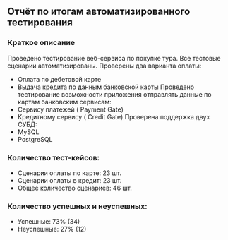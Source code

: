 ## Отчёт по итогам автоматизированного тестирования
### Краткое описание
Проведено тестирование веб-сервиса по покупке тура. Все тестовые сценарии автоматизированы. Проверены два варианта оплаты:
  * Оплата по дебетовой карте
  * Выдача кредита по данным банковской карты 
Проведено тестирование возможности приложения отправлять данные по картам банковским сервисам:
  * Сервису платежей ( Payment Gate)
  * Кредитному сервису ( Credit Gate)
Проверена поддержка двух СУБД:
  * MySQL
  * PostgreSQL
### Количество тест-кейсов:
  * Сценарии оплаты по карте: 23 шт.
  * Сценарии оплаты в кредит: 23 шт.
  * Общее количество сценариев: 46 шт.
### Количество успешных и неуспешных:
  * Успешные: 73% (34)
  * Неуспешные:  27% (12)